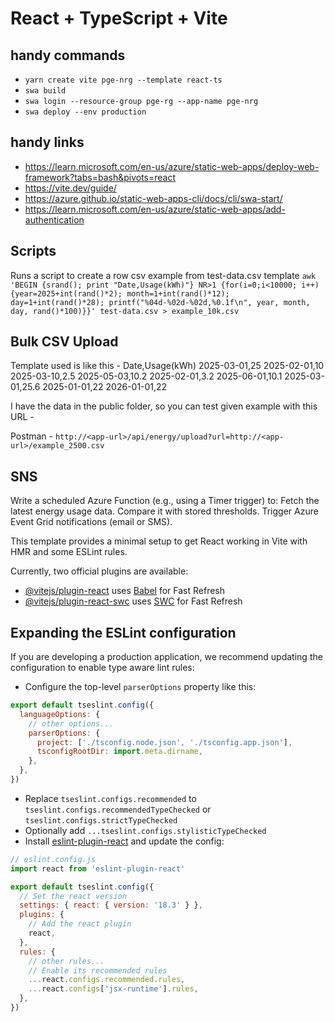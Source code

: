 # React + TypeScript + Vite

## handy commands
- `yarn create vite pge-nrg --template react-ts`
- `swa build`
- `swa login --resource-group pge-rg --app-name pge-nrg`
- `swa deploy --env production`

## handy links
- https://learn.microsoft.com/en-us/azure/static-web-apps/deploy-web-framework?tabs=bash&pivots=react
- https://vite.dev/guide/
- https://azure.github.io/static-web-apps-cli/docs/cli/swa-start/
- https://learn.microsoft.com/en-us/azure/static-web-apps/add-authentication

## Scripts
Runs a script to create a row csv example from test-data.csv template
`awk 'BEGIN {srand(); print "Date,Usage(kWh)"} NR>1 {for(i=0;i<10000; i++) {year=2025+int(rand()*2); month=1+int(rand()*12); day=1+int(rand()*28); printf("%04d-%02d-%02d,%0.1f\n", year, month, day, rand()*100)}}' test-data.csv > example_10k.csv`

## Bulk CSV Upload
Template used is like this -
Date,Usage(kWh)
2025-03-01,25
2025-02-01,10
2025-03-10,2.5
2025-05-03,10.2
2025-02-01,3.2
2025-06-01,10.1
2025-03-01,25.6
2025-01-01,22
2026-01-01,22

I have the data in the public folder, so you can test given example with this URL -

Postman - `http://<app-url>/api/energy/upload?url=http://<app-url>/example_2500.csv`


## SNS
Write a scheduled Azure Function (e.g., using a Timer trigger) to:
Fetch the latest energy usage data.
Compare it with stored thresholds.
Trigger Azure Event Grid notifications (email or SMS).

This template provides a minimal setup to get React working in Vite with HMR and some ESLint rules.

Currently, two official plugins are available:

- [@vitejs/plugin-react](https://github.com/vitejs/vite-plugin-react/blob/main/packages/plugin-react/README.md) uses [Babel](https://babeljs.io/) for Fast Refresh
- [@vitejs/plugin-react-swc](https://github.com/vitejs/vite-plugin-react-swc) uses [SWC](https://swc.rs/) for Fast Refresh

## Expanding the ESLint configuration

If you are developing a production application, we recommend updating the configuration to enable type aware lint rules:

- Configure the top-level `parserOptions` property like this:

```js
export default tseslint.config({
  languageOptions: {
    // other options...
    parserOptions: {
      project: ['./tsconfig.node.json', './tsconfig.app.json'],
      tsconfigRootDir: import.meta.dirname,
    },
  },
})
```

- Replace `tseslint.configs.recommended` to `tseslint.configs.recommendedTypeChecked` or `tseslint.configs.strictTypeChecked`
- Optionally add `...tseslint.configs.stylisticTypeChecked`
- Install [eslint-plugin-react](https://github.com/jsx-eslint/eslint-plugin-react) and update the config:

```js
// eslint.config.js
import react from 'eslint-plugin-react'

export default tseslint.config({
  // Set the react version
  settings: { react: { version: '18.3' } },
  plugins: {
    // Add the react plugin
    react,
  },
  rules: {
    // other rules...
    // Enable its recommended rules
    ...react.configs.recommended.rules,
    ...react.configs['jsx-runtime'].rules,
  },
})
```
